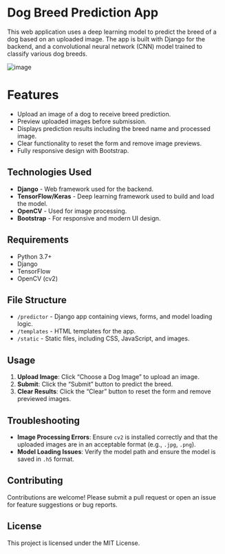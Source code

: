 # Dog Breed Prediction App

This web application uses a deep learning model to predict the breed of a dog based on an uploaded image. The app is built with Django for the backend, and a convolutional neural network (CNN) model trained to classify various dog breeds.

![image](https://github.com/user-attachments/assets/cda0b33b-4d68-4cf9-96fe-4a11418da24f)

# Features

- Upload an image of a dog to receive breed prediction.
- Preview uploaded images before submission.
- Displays prediction results including the breed name and processed image.
- Clear functionality to reset the form and remove image previews.
- Fully responsive design with Bootstrap.
  
## Technologies Used

- **Django** - Web framework used for the backend.
- **TensorFlow/Keras** - Deep learning framework used to build and load the model.
- **OpenCV** - Used for image processing.
- **Bootstrap** - For responsive and modern UI design.
  
## Requirements

- Python 3.7+
- Django
- TensorFlow
- OpenCV (cv2)

## File Structure

- `/predictor` - Django app containing views, forms, and model loading logic.
- `/templates` - HTML templates for the app.
- `/static` - Static files, including CSS, JavaScript, and images.
  
## Usage

1. **Upload Image**: Click “Choose a Dog Image” to upload an image.
2. **Submit**: Click the “Submit” button to predict the breed. 
3. **Clear Results**: Click the “Clear” button to reset the form and remove previewed images.

## Troubleshooting

- **Image Processing Errors**: Ensure `cv2` is installed correctly and that the uploaded images are in an acceptable format (e.g., `.jpg`, `.png`).
- **Model Loading Issues**: Verify the model path and ensure the model is saved in `.h5` format.
  
## Contributing

Contributions are welcome! Please submit a pull request or open an issue for feature suggestions or bug reports.

## License

This project is licensed under the MIT License.
